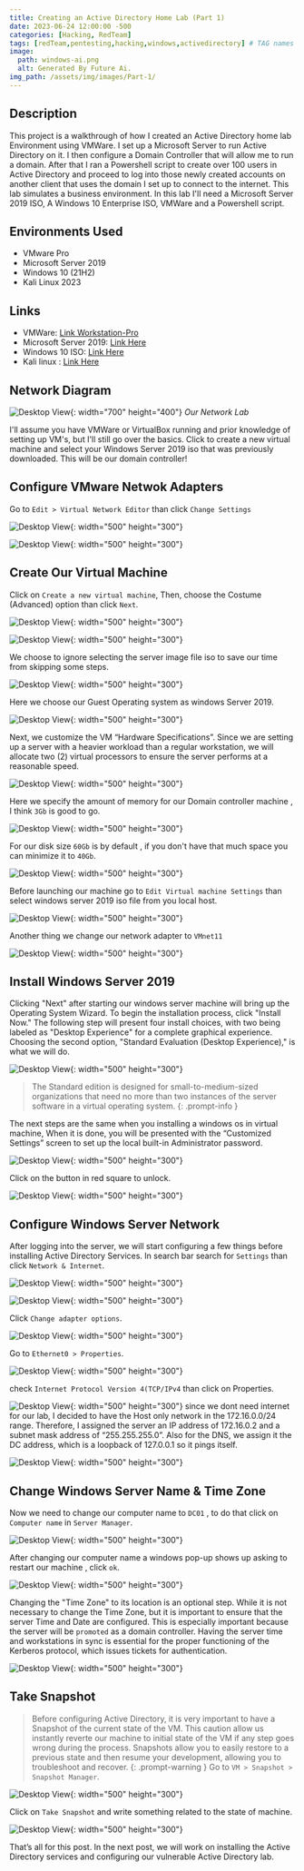 ```yaml
---
title: Creating an Active Directory Home Lab (Part 1)
date: 2023-06-24 12:00:00 -500
categories: [Hacking, RedTeam]
tags: [redTeam,pentesting,hacking,windows,activedirectory] # TAG names should always be lowercase
image:
  path: windows-ai.png
  alt: Generated By Future Ai.
img_path: /assets/img/images/Part-1/
---
```




## Description
This project is a walkthrough of how I created an Active Directory home lab Environment using VMWare. I set up a Microsoft Server to run Active Directory on it. I then configure a Domain Controller that will allow me to run a domain. After that I ran a Powershell script to create over 100 users in Active Directory and proceed to log into those newly created accounts on another client that uses the domain I set up to connect to the internet. This lab simulates a business environment. In this lab I'll need a Microsoft Server 2019 ISO, A Windows 10 Enterprise ISO, VMWare and a Powershell script.


## Environments Used
 - VMware Pro
 - Microsoft Server 2019
 - Windows 10 (21H2)
 - Kali Linux 2023

## Links
 - VMWare: [Link Workstation-Pro](https://www.vmware.com/products/workstation-pro/workstation-pro-evaluation.html)
 - Microsoft Server 2019: [Link Here](https://www.microsoft.com/en-us/evalcenter/download-windows-server-2019)
 - Windows 10 ISO: [Link Here](https://www.microsoft.com/en-us/software-download/windows10)
 - Kali linux : [Link Here](https://www.kali.org/get-kali/#kali-virtual-machines)

## Network Diagram
![Desktop View](Network-Diagram.png){: width="700" height="400"}
_Our Network Lab_


I'll assume you have VMWare or VirtualBox running and prior knowledge of setting up VM's, but I'll still go over the basics. Click to create a new virtual machine and select your Windows Server 2019 iso that was previously downloaded. This will be our domain controller!

## Configure VMware Netwok Adapters
Go to `Edit > Virtual Network Editor` than click `Change Settings`

![Desktop View](network-adapter.png){: width="500" height="300"}

![Desktop View](network-adapter2.png){: width="500" height="300"}

## Create Our Virtual Machine

Click on `Create a new virtual machine`,   Then, choose the Costume (Advanced) option than click  `Next`.

![Desktop View](1-opening-vmware.png){: width="500" height="300"}

![Desktop View](1.2-option.png){: width="500" height="300"}

We choose to ignore selecting the server image file iso to save our time from skipping some steps.

![Desktop View](2-install-operating-system-later.png){: width="500" height="300"}

Here we choose our Guest Operating system as windows Server 2019.

![Desktop View](3-choose-windows.png){: width="500" height="300"}

Next, we customize the VM “Hardware Specifications”. Since we are setting up a server with a heavier workload than a regular workstation, we will allocate two (2) virtual processors to ensure the server performs at a reasonable speed.

![Desktop View](4-choose-cpu-num.png){: width="500" height="300"}

Here we specify the amount of memory for our Domain controller machine , I think `3Gb` is good to go.

![Desktop View](5-dc01-memory.png){: width="500" height="300"}

For our disk size `60Gb` is by default , if you don't have that much space you can minimize it to `40Gb`.

![Desktop View](6-choose-disk-space.png){: width="500" height="300"}

Before launching our machine go to `Edit Virtual machine Settings` than select windows server 2019 iso file from you local host. 

![Desktop View](7-choose-your-server-iso.png){: width="500" height="300"}

Another thing we change our network adapter to `VMnet11`

![Desktop View](8-choose-network-adapter.png){: width="500" height="300"}

## Install Windows Server 2019

Clicking "Next" after starting our windows server machine will bring up the Operating System Wizard. To begin the installation process, click "Install Now." The following step will present four install choices, with two being labeled as "Desktop Experience" for a complete graphical experience. Choosing the second option, "Standard Evaluation (Desktop Experience)," is what we will do.

![Desktop View](9-choose-standard.png){: width="500" height="300"}

> The Standard edition is designed for small-to-medium-sized organizations that need no more than two instances of the server software in a virtual operating system.
{: .prompt-info }

The next steps are the same when you installing a windows os in virtual machine, When it is done, you will be presented with the “Customized Settings” screen to set up the local built-in Administrator password.

![Desktop View](10-add-your-password.png){: width="500" height="300"}
 
Click on the button in red square to unlock.

![Desktop View](11-press-to-unlock.png){: width="500" height="300"}

## Configure Windows Server Network

After logging into the server, we will start configuring a few things before installing Active Directory Services.
In search bar search for  `Settings` than click `Network & Internet`.

![Desktop View](12-settings.png){: width="500" height="300"}

![Desktop View](13-choose-networks.png){: width="500" height="300"}

Click `Change adapter options`.

![Desktop View](14-change-network.png){: width="500" height="300"}

Go to `Ethernet0 > Properties`.

![Desktop View](15-change-propertie.png){: width="500" height="300"}

check `Internet Protocol Version 4(TCP/IPv4` than click on Properties.

![Desktop View](16-change-ipv4.png){: width="500" height="300"}
since we dont need internet for our lab, I decided to have the Host only network in the 172.16.0.0/24 range. Therefore, I assigned the server an IP address of 172.16.0.2 and a subnet mask address of “255.255.255.0”.
Also for the DNS, we assign it the DC address, which is a loopback of 127.0.0.1 so it pings itself.

![Desktop View](17-set-dc-network.png){: width="500" height="300"}

## Change Windows Server Name & Time Zone

Now we need to change our computer name to `DC01` , to do that click on `Computer name` in `Server Manager`.

![Desktop View](18-server-manager.png){: width="500" height="300"}

After changing our computer name a windows pop-up shows up asking to restart our machine , click `ok`.

![Desktop View](19-set-domain-dc01.png){: width="500" height="300"}

Changing the "Time Zone" to its location is an optional step. While it is not necessary to change the Time Zone, but it is important to ensure that the server Time and Date are configured. This is especially important because the server will be `promoted` as a domain controller. Having the server time and workstations in sync is essential for the proper functioning of the Kerberos protocol, which issues tickets for authentication.

![Desktop View](20-change-clock-zone.png){: width="500" height="300"}

## Take Snapshot

> Before configuring Active Directory, it is very important to have a Snapshot of the current state of the VM. This caution allow us instantly reverte our machine to initial state of the VM if any step goes wrong during the process. Snapshots allow you to easily restore to a previous state and then resume your development, allowing you to troubleshoot and recover.
{: .prompt-warning }
Go to `VM > Snapshot > Snapshot Manager`.

![Desktop View](21-take-snapshot.png){: width="500" height="300"}

Click on `Take Snapshot` and write something related to the state of machine.

![Desktop View](22-take-snapshot.png){: width="500" height="300"}

That’s all for this post. In the next post, we will work on installing the Active Directory services and configuring our vulnerable Active Directory lab.

